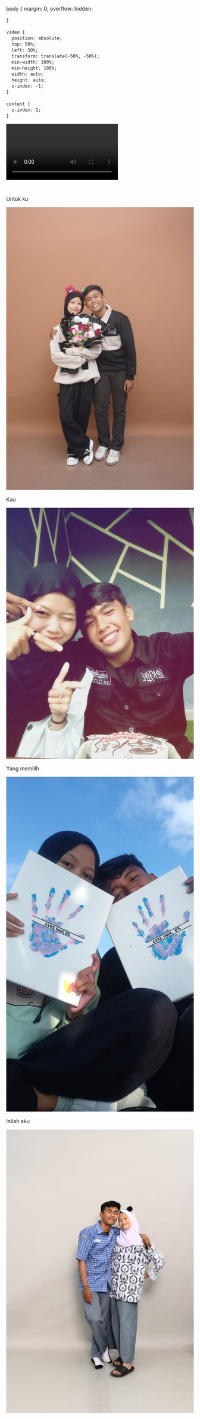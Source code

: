 
<html lang="en">

  body {
      margin: 0;
      overflow: hidden;
 
    }

    video {
      position: absolute;
      top: 50%;
      left: 50%;
      transform: translate(-50%, -50%);
      min-width: 100%;
      min-height: 100%;
      width: auto;
      height: auto;
      z-index: -1;
    }
    
    content {
      z-index: 1;
    }

    
  </style>
</head>
<body>
  <video autoplay loop controls>
    <source src="video/gokil.mp4" type="video/mp4">
  </video>
  <div id="lyrics"></div>

  <div class="content">
    <h1></h1>
    
  </div>
</body>
</style>
<body>
    

  <div class="paper image">
    <p>Untuk ku</p>
    <img src="gambar/gambar4.jpeg" />
  </div>

  <div class="paper image">
    <p>Kau</p>
    <img src="gambar/gambar3.jpeg" />
  </div>
  <div class="paper image">
    <p>Yang memilih</p>
    <img src="gambar/gambar2.jpeg" />
  </div>
  <div class="paper image">
    <p>Inilah aku</p>
    <img src="gambar/gambar1.jpeg" />
  </div>

 

  <script  src="card.js"></script>
</body>
</html>
